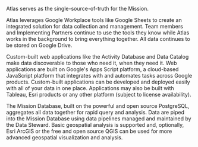 Atlas serves as the single-source-of-truth for the Mission. 

Atlas leverages Google Workplace tools like Google Sheets to create an integrated solution for data collection and management. Team members and Implementing Partners continue to use the tools they know while Atlas works in the background to bring everything together. All data continues to be stored on Google Drive.

Custom-built web applications like the Activity Database and Data Catalog make data discoverable to those who need it, when they need it. Web applications are built on Google's Apps Script platform, a cloud-based JavaScript platform that integrates with and automates tasks across Google products. Custom-built applications can be developed and deployed easily with all of your data in one place. Applications may also be built with Tableau, Esri products or any other platform (subject to license availability).

The Mission Database, built on the powerful and open source PostgreSQL, aggregates all data together for rapid query and analysis. Data are piped into the Mission Database using data pipelines managed and maintained by the Data Steward. Basic geospatial analysis is supported and, optionally, Esri ArcGIS or the free and open source QGIS can be used for more advanced geospatial visualization and analysis.

<!-- The **Data Steward** manages and maintains Atlas. When needed, the **Data Steward** queries Atlas to respond to data requests from **A/CORs** and other stakeholders. 

**Implementing Partners** submit data to Atlas according to the requirements of their *Data Management Plan (DMP)*. The **A/COR** coordinates with the **Implementing Partner** during *Activity Start Up* to develop a suitable DMP. 

**Implementing Partners** also submit data to Agency Systems, including the Development Experience Clearinghouse (DEC), Development Data Library (DDL), and Development Information System (DIS). 

Atlas prefers using Agency Systems whenever possible and especially if required. However, Agency Systems are not designed to meet all of the requirements of a Mission. Therefore, the **Data Steward** integrates data from Agency Systems. Whenever possible, **Implementing Partners** are not required to submit data to both systems. -->